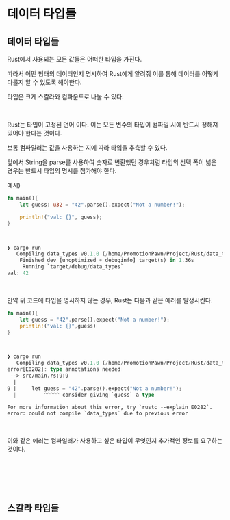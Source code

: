 # 데이터 타입들 

## 데이터 타입들 

Rust에서 사용되는 모든 값들은 어떠한 타입을 가진다. 

따라서 어떤 형태의 데이터인지 명시하여 Rust에게 알려줘 이를 통해 데이터를 어떻게 다룰지 알 수 있도록 해야한다. 

타입은 크게 스칼라와 컴파운드로 나눌 수 있다. 

</br>

Rust는 타입이 고정된 언어 이다. 이는 모든 변수의 타입이 컴파일 시에 반드시 정해져 있어야 한다는 것이다. 

보통 컴파일러는 값을 사용하는 지에 따라 타입을 추측할 수 있다. 

앞에서 String을 parse를 사용하여 숫자로 변환했던 경우처럼 타입의 선택 폭이 넓은 경우는 반드시 타입의 명시를 첨가해야 한다. 

예시)

``` rs
fn main(){
    let guess: u32 = "42".parse().expect("Not a number!");

    println!("val: {}", guess);
}



❯ cargo run
   Compiling data_types v0.1.0 (/home/PromotionPawn/Project/Rust/data_types)
    Finished dev [unoptimized + debuginfo] target(s) in 1.36s
     Running `target/debug/data_types`
val: 42

```

</br>

만약 위 코드에 타입을 명시하지 않는 경우, Rust는 다음과 같은 에러를 발생시킨다. 

``` rs
fn main(){
    let guess = "42".parse().expect("Not a number!");
    println!("val: {}",guess)
}



❯ cargo run
   Compiling data_types v0.1.0 (/home/PromotionPawn/Project/Rust/data_types)
error[E0282]: type annotations needed
 --> src/main.rs:9:9
  |
9 |     let guess = "42".parse().expect("Not a number!");
  |         ^^^^^ consider giving `guess` a type

For more information about this error, try `rustc --explain E0282`.
error: could not compile `data_types` due to previous error
```
</br>

이와 같은 에러는 컴파일러가 사용하고 싶은 타입이 무엇인지 추가적인 정보를 요구하는 것이다.


</br>
</br>
</br>
</br>

## 스칼라 타입들 


